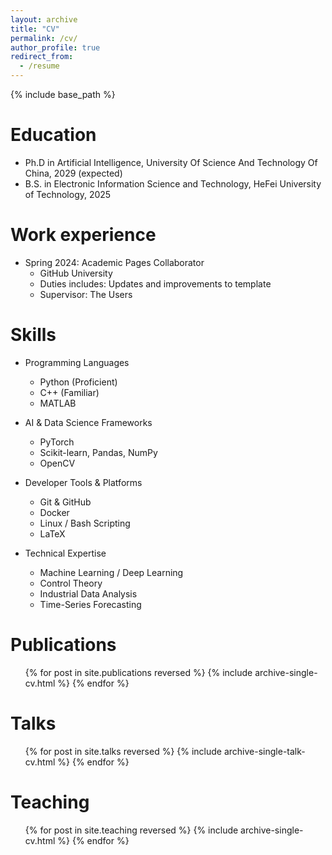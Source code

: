 ```yaml
---
layout: archive
title: "CV"
permalink: /cv/
author_profile: true
redirect_from:
  - /resume
---
```


{% include base_path %}

Education
======
* Ph.D in Artificial Intelligence, University Of Science And Technology Of China, 2029 (expected)
* B.S. in Electronic Information Science and Technology, HeFei University of Technology, 2025

Work experience
======
* Spring 2024: Academic Pages Collaborator
  * GitHub University
  * Duties includes: Updates and improvements to template
  * Supervisor: The Users
  
Skills
======
* Programming Languages
  * Python (Proficient)
  * C++ (Familiar)
  * MATLAB

* AI & Data Science Frameworks
  * PyTorch
  * Scikit-learn, Pandas, NumPy
  * OpenCV

* Developer Tools & Platforms
  * Git & GitHub
  * Docker
  * Linux / Bash Scripting
  * LaTeX

* Technical Expertise
  * Machine Learning / Deep Learning
  * Control Theory
  * Industrial Data Analysis
  * Time-Series Forecasting

Publications
======
  <ul>{% for post in site.publications reversed %}
    {% include archive-single-cv.html %}
  {% endfor %}</ul>
  
Talks
======
  <ul>{% for post in site.talks reversed %}
    {% include archive-single-talk-cv.html  %}
  {% endfor %}</ul>
  
Teaching
======
  <ul>{% for post in site.teaching reversed %}
    {% include archive-single-cv.html %}
  {% endfor %}</ul>
  

